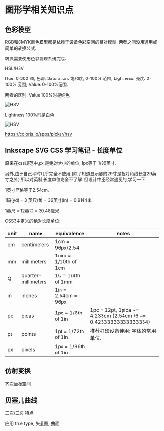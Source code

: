 # 图形学相关知识点

## 色彩模型

RGB和CMYK颜色模型都是依赖于设备色彩空间的相对模型. 两者之间没用通用或简单的转换公式.

转换需要使用色彩管理系统完成.

HSL/HSV

Hue: 0-360 圆, 色调; Saturation: 饱和度, 0-100% 范围; Lightness: 亮度: 0-100% 范围;
Value: 0-100%范围.

两者的区别: Value 100%时是纯色

![HSV](https://upload.wikimedia.org/wikipedia/commons/thumb/0/00/HSV_color_solid_cone_chroma_gray.png/320px-HSV_color_solid_cone_chroma_gray.png)

Lightness 100%时是白色.

![HSV](https://upload.wikimedia.org/wikipedia/commons/thumb/b/b3/HSL_color_solid_dblcone_chroma_gray.png/320px-HSL_color_solid_dblcone_chroma_gray.png)

https://colorjs.io/apps/picker/hsv

## Inkscape SVG CSS 学习笔记 - 长度单位

原来在css规范中,px 是绝对大小的单位, 1px等于 1/96英寸.

另外,由于自己平时几乎完全不使用,(除了知道显示器的29寸是指对角线长度29英寸之外),所以对英制
长度单位完全不了解. 但设计中还经常遇见的,学习一下

1英寸严格等于2.54cm.

1码(yd) = 3 英尺(ft) = 36英寸(in) = 0.9144米

1英尺 = 12英寸 = 30.48厘米

CSS3中定义的绝对长度单位:


<div>
<!--StartFragment-->

unit | name | equivalence | notes
-- | -- | -- | --
cm | centimeters | 1cm = 96px/2.54
mm | millimeters | 1mm = 1/10th of 1cm
Q | quarter-millimeters | 1Q = 1/4th of 1mm
in | inches | 1in = 2.54cm = 96px
pc | picas | 1pc = 1/6th of 1in | 1pc = 12pt, 1pica ~= 4.233cm (2.54cm /6 ~= 0.42333333333333334)
pt | points | 1pt = 1/72th of 1in | 推荐打印设备使用; 字体的常用单位. 
px | pixels | 1px = 1/96th of 1in

<!--EndFragment-->
</div>


## 仿射变换

齐次坐标空间

## 贝塞儿曲线

二次/三次 特点

应用 true type, 矢量图, 曲面
